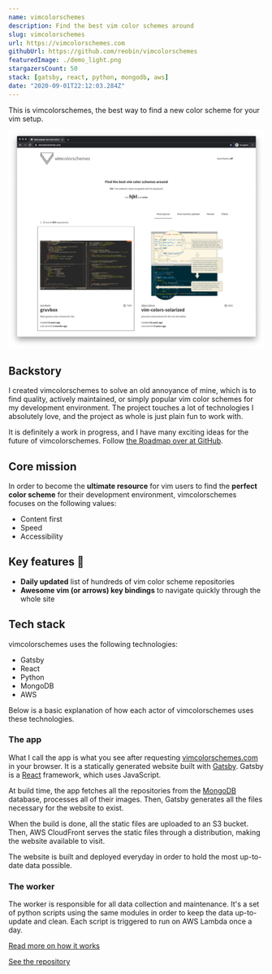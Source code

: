 ```yaml
---
name: vimcolorschemes
description: Find the best vim color schemes around
slug: vimcolorschemes
url: https://vimcolorschemes.com
githubUrl: https://github.com/reobin/vimcolorschemes
featuredImage: ./demo_light.png
stargazersCount: 50
stack: [gatsby, react, python, mongodb, aws]
date: "2020-09-01T22:12:03.284Z"
---
```


This is vimcolorschemes, the best way to find a new color scheme for your vim setup.

![demo dark theme](./demo_light.png)

## Backstory

I created vimcolorschemes to solve an old annoyance of mine, which is to find quality, actively maintained, or simply popular vim color schemes for my development environment. The project touches a lot of technologies I absolutely love, and the project as whole is just plain fun to work with.

It is definitely a work in progress, and I have many exciting ideas for the future of vimcolorschemes. Follow [the Roadmap over at GitHub](https://github.com/reobin/vimcolorschemes/projects/4).

## Core mission

In order to become the **ultimate resource** for vim users to find the **perfect color scheme** for their development environment, vimcolorschemes focuses on the following values:

* Content first
* Speed
* Accessibility

## Key features 🚀

- **Daily updated** list of hundreds of vim color scheme repositories
- **Awesome vim (or arrows) key bindings** to navigate quickly through the whole site

## Tech stack

vimcolorschemes uses the following technologies:

- Gatsby
- React
- Python
- MongoDB
- AWS

Below is a basic explanation of how each actor of vimcolorschemes uses these technologies.

### The app

What I call the app is what you see after requesting [vimcolorschemes.com](https://vimcolorschemes.com) in your browser. It is a statically generated website built with [Gatsby](https://gatsbyjs.com). Gatsby is a [React](https://reactjs.org/) framework, which uses JavaScript.

At build time, the app fetches all the repositories from the [MongoDB](https://www.mongodb.com/) database, processes all of their images. Then, Gatsby generates all the files necessary for the website to exist.

When the build is done, all the static files are uploaded to an S3 bucket. Then, AWS CloudFront serves the static files through a distribution, making the website available to visit.

The website is built and deployed everyday in order to hold the most up-to-date data possible.

### The worker

The worker is responsible for all data collection and maintenance. It's a set of python scripts using the same modules in order to keep the data up-to-update and clean. Each script is triggered to run on AWS Lambda once a day.

[Read more on how it works](https://github.com/reobin/vimcolorschemes/wiki/The-Worker)

[See the repository](https://github.com/reobin/vimcolorschemes-worker)
